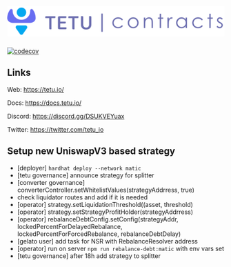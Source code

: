 # <img src="tetu_contracts.svg" alt="Tetu.io">

[![codecov](https://codecov.io/gh/tetu-io/tetu-v2-strategies-polygon/branch/master/graph/badge.svg?token=FJ38EG24U7)](https://codecov.io/gh/tetu-io/tetu-v2-strategies-polygon)

## Links

Web: https://tetu.io/

Docs: https://docs.tetu.io/

Discord: https://discord.gg/DSUKVEYuax

Twitter: https://twitter.com/tetu_io

## Setup new UniswapV3 based strategy

* [deployer] ```hardhat deploy --network matic```
* [tetu governance] announce strategy for splitter
* [converter governance] converterController.setWhitelistValues(strategyAddrress, true)
* check liquidator routes and add if it is needed
* [operator] strategy.setLiquidationThreshold((asset, threshold)
* [operator] strategy.setStrategyProfitHolder(strategyAddrress)
* [operator] rebalanceDebtConfig.setConfig(strategyAddr, lockedPercentForDelayedRebalance, lockedPercentForForcedRebalance, rebalanceDebtDelay)
* [gelato user] add task for NSR with RebalanceResolver address
* [operator] run on server ```npm run rebalance-debt:matic``` with env vars set
* [tetu governance] after 18h add strategy to splitter
